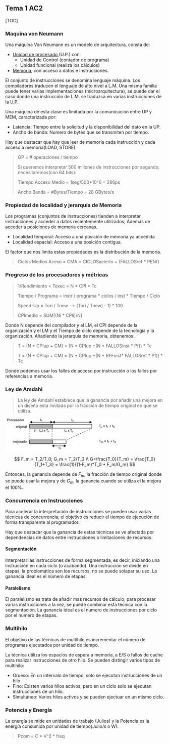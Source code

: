 ## Tema 1 AC2

[TOC]

### Maquina von Neumann

Una máquina Von Neumann es un modelo de arquitectura, consta de:

* <u>Unidad de procesado</u>,(U.P.) con:
  * Unidad de Control (contador de programa)
  * Unidad funcional (realiza los cálculos)
* <u>Memoria</u>, con acceso a datos e instrucciones.

El conjunto de instrucciones se denomina lenguaje máquina. Los compiladores traducen el lenguaje de alto nivel a L.M. Una misma familia puede tener  varias implementaciones (microarquitectura), se puede dar el caso donde una instrucción de L.M. se traduzca en varias instrucciones de la U.P.

Una máquina de esta clase es limitada por la comunicación entre UP y MEM, caracterizada por:

* Latencia: Tiempo entre la solicitud y la disponibilidad del dato en la UP.
* Ancho de banda: Numero de bytes que se transmiten por tiempo.

Hay que destacar que hay que leer de memoria cada instrucción y cada acceso a memoria(LOAD, STORE).

> OP = # operaciones / tiempo
>
> Si queremos interpretar 500 millones de instrucciones por segundo, necesitaremos(con 64 bits):
>
> Tiempo Acceso Medio = 1seg/500*10^6 = 286ps
>
> Ancho Banda = #Bytes/Tiempo = 28 GBytes/s

### Propiedad de localidad y jerarquía de Memoria

Los programas (conjuntos de instrucciones) tienden a interpretar instrucciones y acceder a datos recientemente utilizados; Además de acceder a posiciones de memoria cercanas.

* Localidad temporal: Acceso a una posición de memoria ya accedida
* Localidad espacial: Acceso a una posición contigua.

El factor que nos limita estas propiedades es la distribución de la memoria.

> Ciclos Medios Aceso = CMA = CICLOSacierto + (FALLOSref * PENf)

### Progreso de los procesadores y métricas

>1/Rendimiento = Texec = N * CPI * Tc
>
>Tiempo / Programa = instr / programa * ciclos / inst * Tiempo / Ciclo
>
>Speed-Up = Tori / Tnew --> (Tori / Tnew) - 1) * 100
>
>CPImedio = SUM[(Ni * CPIi)/N]

Donde N depende del compilador y el LM, el CPI depende de la organización y el LM y el Tiempo de ciclo depende de la tecnología y la organización. Añadiendo la jerarquía de memoria, obtenemos:

> T = (N * CPIup + CM) = (N * CPIup +(N * FALLOSinst * Pf)) * Tc
>
> T = (N * CPIup + CM) = (N * CPIup +(N * REFinst* FALLOSref * Pf)) * Tc

Donde podemos usar los fallos de acceso por instrucción o los fallos por referencias a memoria. 

### Ley de Amdahl

> La ley de Amdahl establece que la ganancia por añadir una mejora en un diseño está limitada por la fracción de tiempo original en que se utiliza.

![img](amdahl)

$$
F_m = T_2/T_0; G_m = T_2/T_3 \\
G=\frac{T_0}{T_m} = \frac{T_0}{T_1+T_3} = \frac{1}{(1-F_m)*T_0 + F_m/G_m}
$$

Entonces, la ganancia depende de $F_m$, la fracción de  tiempo original donde se puede usar la mejora y de $G_m$, la ganancia cuando se utiliza el la mejora el 100%..

### Concurrencia en Instrucciones

Para acelerar la interpretación de instrucciones se pueden usar varias técnicas de concurrencia; el objetivo es reducir el tiempo de ejecución de forma transparente al programador.

Hay que destacar que la ganancia de estas técnicas se ve afectada por dependencias de datos entre instrucciones o limitaciones de recursos.

#### Segmentación

Interpretar  las instrucciones de forma segmentada, es decir, iniciando una instrucción en cada ciclo (o acabando). Una instrucción se divide en etapas, la problemática son los recursos, no se puede solapar su uso. La ganancia ideal es el número de etapas.

#### Paralelismo

El paralelismo es trata de añadir mas recursos de cálculo, para procesar varias instrucciones a la vez, se puede combinar esta técnica con la segmentación. La ganancia ideal es el numero de instrucciones por ciclo por el numero de etapas.

### Multihilo

El objetivo de las técnicas de multihilo es incrementar el número de programas ejecutados por unidad de tiempo.

La técnica utiliza los espacios de espera a memoria, a E/S o fallos de cache para realizar instrucciones de otro hilo. Se pueden distingir varios tipos de multihilo:

* Grueso: En un intervalo de tiempo, solo se ejecutan instrucciones de un hilo
* Fino: Existen varios hilos activos, pero en un ciclo solo se ejecutan instrucciones de un hilo.
* Simultáneo: Varios hilos activos y se pueden ejectuar en un mismo ciclo.

### Potencia y Energía

La energía se mide en unidades de trabajo (Julios) y la Potencia es la energía consumida por unidad de tiempo(Julio/s o W).

> Pcom = C * V^2 * freq



